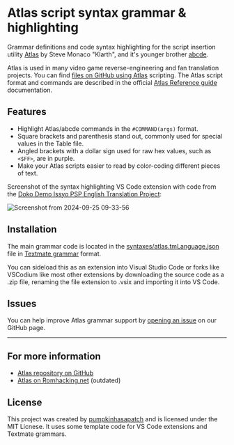 # Atlas script syntax grammar & highlighting

Grammar definitions and code syntax highlighting for the script insertion utility [Atlas](https://github.com/stevemonaco/Atlas/) by Steve Monaco "Klarth", and it's younger brother [abcde]().

Atlas is used in many video game reverse-engineering and fan translation projects. You can find [files on GitHub using Atlas](https://github.com/search?q=path%3A*.txt+%2F%5E%23ACTIVETBL%5C%28.%2B%5C%29%2F+NOT+is%3Afork&type=code&expanded_query=path%3A*.txt+%2F%5E%23ACTIVETBL%5C%28.%2B%5C%29%2F+NOT+is%3Afork) scripting. The Atlas script format and commands are described in the official [Atlas Reference guide](https://github.com/stevemonaco/Atlas/blob/master/docs/Atlas.pdf) documentation.

## Features

- Highlight Atlas/abcde commands in the `#COMMAND(args)` format.
- Square brackets and parenthesis stand out, commonly used for special values in the Table file.
- Angled brackets with a dollar sign used for raw hex values, such as `<$FF>`, are in purple.
- Make your Atlas scripts easier to read by color-coding different pieces of text.

Screenshot of the syntax highlighting VS Code extension with code from the [Doko Demo Issyo PSP English Translation Project](https://github.com/pumpkinhasapatch/dokodemo-psp-english):

![Screenshot from 2024-09-25 09-33-56](https://github.com/user-attachments/assets/9cf50bf5-6ea0-4a29-8d58-4d72105e1673)


## Installation

The main grammar code is located in the [syntaxes/atlas.tmLanguage.json](https://github.com/pumpkinhasapatch/atlas-highlight-vscode/blob/main/syntaxes/atlas.tmLanguage.json) file in [Textmate grammar](https://macromates.com/manual/en/language_grammars) format.


You can sideload this as an extension into Visual Studio Code or forks like VSCodium like most other extensions by downloading the source code as a .zip file, renaming the file extension to .vsix and importing it into VS Code.

## Issues

You can help improve Atlas grammar support by [opening an issue](https://github.com/pumpkinhasapatch/atlas-highlight-vscode/issues) on our GitHub page.

---

## For more information

* [Atlas repository on GitHub](https://github.com/stevemonaco/Atlas/)
* [Atlas on Romhacking.net](https://www.romhacking.net/utilities/224/) (outdated)

## License
This project was created by [pumpkinhasapatch](https://github.com/pumpkinhasapatch) and is licensed under the MIT Licnese. It uses some template code for VS Code extensions and Textmate grammars.
